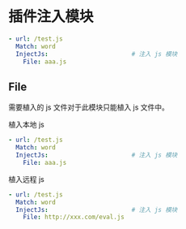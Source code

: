 # 插件注入模块

```yaml
- url: /test.js
  Match: word
  InjectJs:                       # 注入 js 模块     
    File: aaa.js
```

## File

需要植入的 js 文件对于此模块只能植入 js 文件中。

植入本地 js

```yaml
- url: /test.js
  Match: word
  InjectJs:                       # 注入 js 模块     
    File: aaa.js
```

植入远程 js

```yaml
- url: /test.js
  Match: word
  InjectJs:                       # 注入 js 模块     
    File: http://xxx.com/eval.js
```



